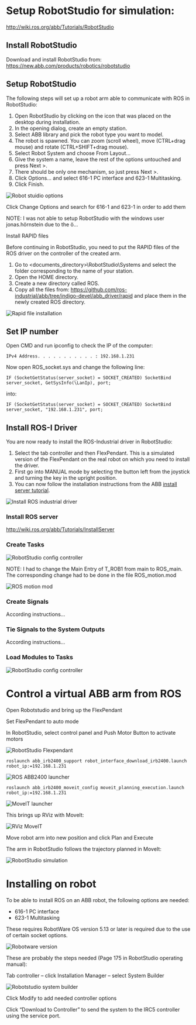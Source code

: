 # Setup RobotStudio for simulation: 

http://wiki.ros.org/abb/Tutorials/RobotStudio   

 

## Install RobotStudio 

Download and install RobotStudio from: https://new.abb.com/products/robotics/robotstudio  

 

## Setup RobotStudio 

The following steps will set up a robot arm able to communicate with ROS in RobotStudio:  

1. Open RobotStudio by clicking on the icon that was placed on the desktop during installation.  
2. In the opening dialog, create an empty station.  
3. Select ABB library and pick the robot type you want to model.  
4. The robot is spawned. You can zoom (scroll wheel), move (CTRL+drag mouse) and rotate (CTRL+SHIFT+drag mouse).  
5. Select Robot System and choose From Layout...  
6. Give the system a name, leave the rest of the options untouched and press Next >.  
7. There should be only one mechanism, so just press Next >.  
8. Click Options... and select 616-1 PC interface and 623-1 Multitasking.  
9. Click Finish. 

![Robot stuidio options](robot_studio_options.png)

Click Change Options and search for 616-1 and 623-1 in order to add them

NOTE: I was not able to setup RobotStudio with the windows user jonas.hörnstein due to the ö... 

Install RAPID files 

Before continuing in RobotStudio, you need to put the RAPID files of the ROS driver on the controller of the created arm.  

1. Go to <documents_directory>\RobotStudio\Systems and select the folder corresponding to the name of your station.  
2. Open the HOME directory.  
3. Create a new directory called ROS. 
4. Copy all the files from: https://github.com/ros-industrial/abb/tree/indigo-devel/abb_driver/rapid and place them in the newly created ROS directory. 

![Rapid file installation](rapid_file_installation.png)

## Set IP number 

Open CMD and run ipconfig to check the IP of the computer: 

```
IPv4 Address. . . . . . . . . . . : 192.168.1.231 
```

Now open ROS_socket.sys and change the following line:  

```
IF (SocketGetStatus(server_socket) = SOCKET_CREATED) SocketBind server_socket, GetSysInfo(\LanIp), port;
```

into:  

```
IF (SocketGetStatus(server_socket) = SOCKET_CREATED) SocketBind server_socket, "192.168.1.231", port; 
```

## Install ROS-I Driver 

You are now ready to install the ROS-Industrial driver in RobotStudio:  

1. Select the tab controller and then FlexPendant. This is a simulated version of the FlexPendant on the real robot on which you need to install the driver.  
2. First go into MANUAL mode by selecting the button left from the joystick and turning the key in the upright position.  
3. You can now follow the installation instructions from the ABB [install server tutorial](http://wiki.ros.org/abb/Tutorials/InstallServer). 

![Install ROS industrial driver](install_ros_industrial_driver.png)

### Install ROS server 

http://wiki.ros.org/abb/Tutorials/InstallServer  


### Create Tasks 

![RobotStudio config controller](images/robotstudio_config_controller.png)

NOTE: I had to change the Main Entry of T_ROB1 from main to ROS_main. The corresponding change had to be done in the file ROS_motion.mod 

![ROS motion mod](ros_motion_mod.png)

### Create Signals 

According instructions...

### Tie Signals to the System Outputs 

According instructions...

### Load Modules to Tasks 

![RobotStudio config controller](robotstudio_config_controller2.png)




# Control a virtual ABB arm from ROS 

 

Open Robotstudio and bring up the FlexPendant 

Set FlexPendant to auto mode 

In RobotStudio, select control panel and Push Motor Button to activate motors 

![RobotStudio Flexpendant](robotstudio_flexpendant.png)

```
roslaunch abb_irb2400_support robot_interface_download_irb2400.launch robot_ip:=192.168.1.231
```

![ROS ABB2400 launcher](ros_abb2400_launcher.png)

```
roslaunch abb_irb2400_moveit_config moveit_planning_execution.launch robot_ip:=192.168.1.231
```

![MoveIT launcher](ros_abb2400_movit_launcher.png)

This brings up RViz with MoveIt: 

![RViz MoveIT](rviz_moveit.png)

Move robot arm into new position and click Plan and Execute 

The arm in RobotStudio follows the trajectory planned in MoveIt: 

![RobotStudio simulation](robotstudio_simulation.png)



# Installing on robot 


To be able to install ROS on an ABB robot, the following options are needed:

- 616-1 PC interface 
- 623-1 Multitasking 

These requires RobotWare OS version 5.13 or later is required due to the use of certain socket options.

![Robotware version](robotware_version.png)

These are probably the steps needed (Page 175 in RobotStudio operating manual): 

Tab controller – click Installation Manager – select System Builder 

![Robotstudio system builder](robotstudio_system_builder.png)

 
Click Modify to add needed controller options 

Click “Download to Controller” to send the system to the IRC5 controller using the service port. 


